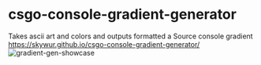 # csgo-console-gradient-generator
Takes ascii art and colors and outputs formatted a Source console gradient
https://skywur.github.io/csgo-console-gradient-generator/
![gradient-gen-showcase](https://user-images.githubusercontent.com/46612603/230599916-727c49b5-28b0-493f-81ad-75e9989c219c.png)
